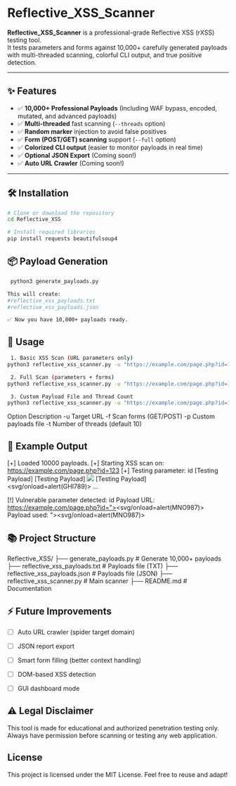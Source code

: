 # Reflective_XSS_Scanner

**Reflective_XSS_Scanner** is a professional-grade Reflective XSS (rXSS) testing tool.  
It tests parameters and forms against 10,000+ carefully generated payloads with multi-threaded scanning, colorful CLI output, and true positive detection.

---

## ✨ Features

- ✅ **10,000+ Professional Payloads** (Including WAF bypass, encoded, mutated, and advanced payloads)
- ✅ **Multi-threaded** fast scanning (`--threads` option)
- ✅ **Random marker** injection to avoid false positives
- ✅ **Form (POST/GET) scanning** support (`--full` option)
- ✅ **Colorized CLI output** (easier to monitor payloads in real time)
- ✅ **Optional JSON Export** (Coming soon!)
- ✅ **Auto URL Crawler** (Coming soon!)

---

## 🛠 Installation

```bash
# Clone or download the repository
cd Reflective_XSS

# Install required libraries
pip install requests beautifulsoup4
```

## 📦 Payload Generation
```bash
 python3 generate_payloads.py

This will create:
#reflective_xss_payloads.txt
#reflective_xss_payloads.json

✅ Now you have 10,000+ payloads ready.
```

## 🚀 Usage

```bash
 1. Basic XSS Scan (URL parameters only)
python3 reflective_xss_scanner.py -u "https://example.com/page.php?id=123"

 2. Full Scan (parameters + forms)
python3 reflective_xss_scanner.py -u "https://example.com/page.php?id=123" -f

 3. Custom Payload File and Thread Count
python3 reflective_xss_scanner.py -u "https://example.com/page.php?id=123" -p "reflective_xss_payloads.txt" -t 20
```

Option	Description
-u	Target URL
-f	Scan forms (GET/POST)
-p	Custom payloads file
-t	Number of threads (default 10)

## 🎯 Example Output

[+] Loaded 10000 payloads.
[+] Starting XSS scan on: https://example.com/page.php?id=123
[+] Testing parameter: id
[Testing Payload] <script>alert(ABC123)</script>
[Testing Payload] <img src=x onerror=alert(DEF456)>
[Testing Payload] <svg/onload=alert(GHI789)>
...

[!] Vulnerable parameter detected: id
    Payload URL: https://example.com/page.php?id="><svg/onload=alert(MNO987)>
    Payload used: "><svg/onload=alert(MNO987)>


## 📚 Project Structure

Reflective_XSS/
├── generate_payloads.py           # Generate 10,000+ payloads
├── reflective_xss_payloads.txt     # Payloads file (TXT)
├── reflective_xss_payloads.json    # Payloads file (JSON)
├── reflective_xss_scanner.py       # Main scanner
├── README.md                       # Documentation


## ⚡ Future Improvements

- [ ] Auto URL crawler (spider target domain)
- [ ] JSON report export
- [ ] Smart form filling (better context handling)
- [ ] DOM-based XSS detection
- [ ] GUI dashboard mode


## ⚠️ Legal Disclaimer
This tool is made for educational and authorized penetration testing only.
Always have permission before scanning or testing any web application.

## License
This project is licensed under the MIT License. Feel free to reuse and adapt!
